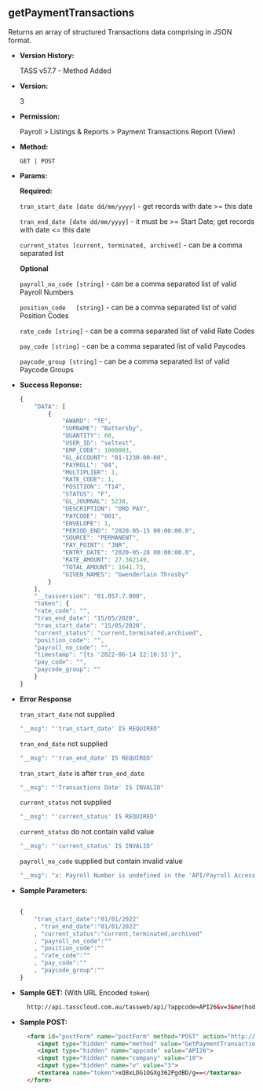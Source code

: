 **getPaymentTransactions**
----
  Returns an array of structured Transactions data comprising in JSON format.

* **Version History:**

  TASS v57.7 - Method Added

* **Version:**

  3

* **Permission:**

  Payroll > Listings & Reports > Payment Transactions Report (View)

* **Method:**

  `GET | POST`

* **Params:**

    **Required:**
 
    `tran_start_date [date dd/mm/yyyy]` - get records with date >= this date
    
    `tran_end_date [date dd/mm/yyyy]` - it must be >= Start Date; get records with date <= this date
    
    `current_status [current, terminated, archived]` - can be a comma separated list

    **Optional**

    `payroll_no_code [string]` - can be a comma separated list of valid Payroll Numbers
    
    `position_code	 [string]` - can be a comma separated list of valid Position Codes
    
    `rate_code [string]` - can be a comma separated list of valid Rate Codes
    
    `pay_code [string]` - can be a comma separated list of valid Paycodes
    
    `paycode_group [string]` - can be a comma separated list of valid Paycode Groups


* **Success Reponse:**

    ```javascript
    {
        "DATA": [
            {
                "AWARD": "TE",
                "SURNAME": "Battersby",
                "QUANTITY": 60,
                "USER_ID": "seltest",
                "EMP_CODE": 1000003,
                "GL_ACCOUNT": "01-1230-00-00",
                "PAYROLL": "04",
                "MULTIPLIER": 1,
                "RATE_CODE": 1,
                "POSITION": "T14",
                "STATUS": "F",
                "GL_JOURNAL": 5238,
                "DESCRIPTION": "ORD PAY",
                "PAYCODE": "001",
                "ENVELOPE": 1,
                "PERIOD_END": "2020-05-15 00:00:00.0",
                "SOURCE": "PERMANENT",
                "PAY_POINT": "JNR",
                "ENTRY_DATE": "2020-05-28 00:00:00.0",
                "RATE_AMOUNT": 27.362149,
                "TOTAL_AMOUNT": 1641.73,
                "GIVEN_NAMES": "Gwenderlain Throsby"
            }
        ],
        "__tassversion": "01.057.7.000",
        "token": {
        "rate_code": "",
        "tran_end_date": "15/05/2020",
        "tran_start_date": "15/05/2020",
        "current_status": "current,terminated,archived",
        "position_code": "",
        "payroll_no_code": "",
        "timestamp": "{ts '2022-06-14 12:10:33'}",
        "pay_code": "",
        "paycode_group": ""
        }
    }
    ```

* **Error Response**

    `tran_start_date` not supplied
    ```javascript
    "__msg": "'tran_start_date' IS REQUIRED"
    ```

    `tran_end_date` not supplied
    ```javascript
    "__msg": "'tran_end_date' IS REQUIRED"
    ```

    `tran_start_date` is after `tran_end_date`
    ```javascript
   "__msg": "'Transactions Date' IS INVALID"
    ```

    `current_status` not supplied
    ```javascript
    "__msg": "'current_status' IS REQUIRED"
    ```

    `current_status` do not contain valid value
    ```javascript
    "__msg": "'current_status' IS INVALID"
    ```

    `payroll_no_code` supplied but contain invalid value
    ```javascript
    "__msg": "x: Payroll Number is undefined in the 'API/Payroll Access' program"
    ```

* **Sample Parameters:**

    ```javascript
    
    {
        "tran_start_date":"01/01/2022"
        , "tran_end_date":"01/01/2022"
        , "current_status":"current,terminated,archived"
        , "payroll_no_code":""
        , "position_code":""
        , "rate_code":""
        , "pay_code":""
        , "paycode_group":""
    }

    ```

* **Sample GET:** (With URL Encoded `token`)

  ```HTML
    http://api.tasscloud.com.au/tassweb/api/?appcode=API26&v=3&method=GetPaymentTransactions&token=xQ8xLDG1OGXg362PgdBD/g==&company=10
  ```
  
* **Sample POST:**

  ```HTML
    <form id="postForm" name="postForm" method="POST" action="http://api.tasscloud.com.au/tassweb/api/">
       <input type="hidden" name="method" value="GetPaymentTransactions">
       <input type="hidden" name="appcode" value="API26">
       <input type="hidden" name="company" value="10">
       <input type="hidden" name="v" value="3">
       <textarea name="token">xQ8xLDG1OGXg362PgdBD/g==</textarea>
    </form>
  ```
